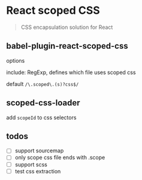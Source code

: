 # React scoped CSS

> CSS encapsulation solution for React

## babel-plugin-react-scoped-css

options

include: RegExp, defines which file uses scoped css

default `/\.scoped\.(s)?css$/`

## scoped-css-loader

add `scopeId` to css selectors

## todos

- [ ] support sourcemap
- [ ] only scope css file ends with .scope
- [ ] support scss
- [ ] test css extraction

